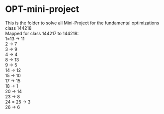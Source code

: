 # OPT-mini-project

This is the folder to solve all Mini-Project for the fundamental optimizations class 144218 <br>
Mapped for class 144217 to 144218:
  <br>
  1=13 -> 11
  <br>
  2 -> 7
  <br>
  3 -> 9
  <br>
  4 -> 4
  <br>
  8 -> 13
  <br>
  9 -> 5
  <br>
  14 -> 12
  <br>
  15 -> 10
  <br>
  17 -> 15
  <br>
  18 -> 1
  <br>
  20 -> 14
  <br>
  23 -> 8
  <br>
  24 = 25 -> 3
  <br>
  26 -> 6
  